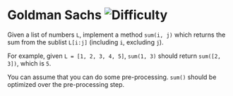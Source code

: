 # Goldman Sachs ![Difficulty](https://img.shields.io/badge/-HARD-red)
	
Given a list of numbers `L`, implement a method `sum(i, j)` which returns the sum from the sublist `L[i:j]` (including `i`, excluding `j`).
	
For example, given `L = [1, 2, 3, 4, 5]`, `sum(1, 3)` should return `sum([2, 3])`, which is `5`.
	
You can assume that you can do some pre-processing. `sum()` should be optimized over the pre-processing step.
	
